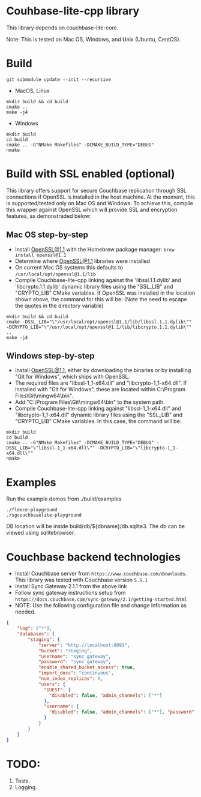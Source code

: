 # Couhbase-lite-cpp library
This library depends on couchbase-lite-core. 

Note: This is tested on Mac OS, Windows, and Unix (Ubuntu, CentOS).

# Build
```git submodule update --init --recursive```
- MacOS, Linux
```
mkdir build && cd build
cmake ..
make -j4
```
- Windows
```
mkdir build
cd build
cmake .. -G"NMake Makefiles" -DCMAKE_BUILD_TYPE="DEBUG"
nmake
```

# Build with SSL enabled (optional)
This library offers support for secure Couchbase replication through SSL connections if OpenSSL is installed in the host machine. At the moment, this is supported/tested only on Mac OS and Windows. To achieve this, compile this wrapper against OpenSSL which will provide SSL and encryption features, as demonstraded below:

## Mac OS step-by-step
- Install OpenSSL@1.1 with the Homebrew package manager:
``` brew install openssl@1.1 ```
- Determine where OpenSSL@1.1 libraries were installed
- On current Mac OS systems this defaults to
``` /usr/local/opt/openssl@1.1/lib ```
- Compile Couchbase-lite-cpp linking against the 'libssl.1.1.dylib' and 'libcrypto.1.1.dylib' dynamic library files using the "SSL_LIB" and "CRYPTO_LIB" CMake variables. If OpenSSL was installed in the location shown above, the command for this will be:
(Note the need to escape the quotes in the directory variable)
```
mkdir build && cd build
cmake -DSSL_LIB="\"/usr/local/opt/openssl@1.1/lib/libssl.1.1.dylib\"" -DCRYPTO_LIB="\"/usr/local/opt/openssl@1.1/lib/libcrypto.1.1.dylib\"" ..
make -j4
```

## Windows step-by-step
- Install OpenSSL@1.1, either by downloading the binaries or by installing "Git for Windows", which ships with OpenSSL.
- The required files are "libssl-1_1-x64.dll" and "libcrypto-1_1-x64.dll". If installed with "Git for Windows", these are located within C:\Program Files\Git\mingw64\bin".
- Add "C:\Program Files\Git\mingw64\bin" to the system path.
- Compile Couchbase-lite-cpp linking against "libssl-1_1-x64.dll" and "libcrypto-1_1-x64.dll" dynamic library files using the "SSL_LIB" and "CRYPTO_LIB" CMake variables. In this case, the command will be:
```
mkdir build
cd build
cmake .. -G"NMake Makefiles" -DCMAKE_BUILD_TYPE="DEBUG" -DSSL_LIB="\"libssl-1_1-x64.dll\"" -DCRYPTO_LIB="\"libcrypto-1_1-x64.dll\""
nmake
```


# Examples
Run the example demos from ./build/examples
```
./fleece-playground
./sgcouchbaselite-playground
```

DB location will be inside build/db/${dbname}/db.sqlite3.
The db can be viewed using sqlitebrowser.

# Couchbase backend technologies
- Install Couchbase server from `https://www.couchbase.com/downloads`. 
This library was tested with Couchbase version `5.5.1`
- Install Sync Gateway 2.1.1 from the above link
- Follow sync gateway instructions setup from `https://docs.couchbase.com/sync-gateway/2.1/getting-started.html`
- NOTE: Use the following configuration file and change information as needed.
```JSON
{
    "log": ["*"],
    "databases": {
        "staging": {
            "server": "http://localhost:8091",
            "bucket": "staging",
            "username": "sync_gateway",
            "password": "sync_gateway",
            "enable_shared_bucket_access": true,
            "import_docs": "continuous",
            "num_index_replicas": 0,
            "users": {
              "GUEST": {
                "disabled": false, "admin_channels": ["*"]
              },
              "username": {
                "disabled": false, "admin_channels": ["*"], "password":"password"
              }
            }
        }
    }
}
```

# TODO:
1. Tests.
2. Logging.
